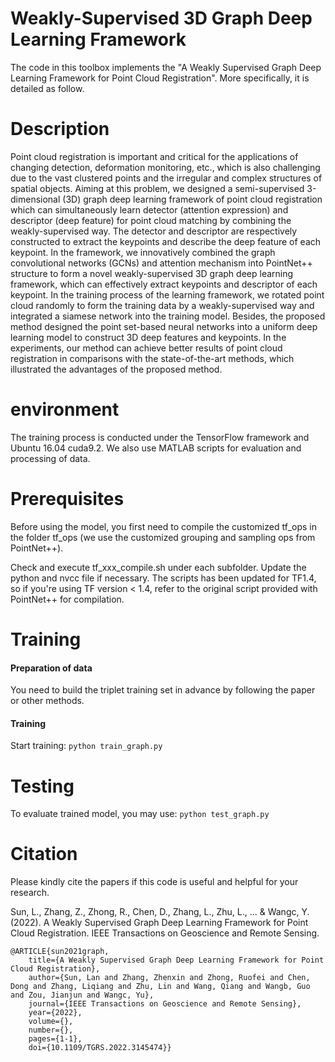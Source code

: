 # Weakly-Supervised 3D Graph Deep Learning Framework 
The code in this toolbox implements the "A Weakly Supervised Graph Deep Learning Framework for Point Cloud Registration". More specifically, it is detailed as follow.


# Description
Point cloud registration is important and critical for the applications of changing detection, deformation monitoring, etc., which is also challenging due to the vast clustered points and the irregular and complex structures of spatial objects. Aiming at this problem, we designed a semi-supervised 3-dimensional (3D) graph deep learning framework of point cloud registration which can simultaneously learn detector (attention expression) and descriptor (deep feature) for point cloud matching by combining the weakly-supervised way. The detector and descriptor are respectively constructed to extract the keypoints and describe the deep feature of each keypoint. In the framework, we innovatively combined the graph convolutional networks (GCNs) and attention mechanism into PointNet++ structure to form a novel weakly-supervised 3D graph deep learning framework, which can effectively extract keypoints and descriptor of each keypoint. In the training process of the learning framework, we rotated point cloud randomly to form the training data by a weakly-supervised way and integrated a siamese network into the training model. Besides, the proposed method designed the point set-based neural networks into a uniform deep learning model to construct 3D deep features and keypoints. In the experiments, our method can achieve better results of point cloud registration in comparisons with the state-of-the-art methods, which illustrated the advantages of the proposed method.

# environment

The training process is conducted under the TensorFlow framework and Ubuntu 16.04 cuda9.2.
We also use MATLAB scripts for evaluation and processing of data.


# Prerequisites

Before using the model, you first need to compile the customized tf_ops in the folder tf_ops (we use the customized grouping and sampling ops from PointNet++).

Check and execute tf_xxx_compile.sh under each subfolder. Update the python and nvcc file if necessary. The scripts has been updated for TF1.4, so if you're using TF version < 1.4, refer to the original script provided with PointNet++ for compilation.

# Training
#### Preparation of data
You need to build the triplet training set in advance by following the paper or other methods. 
#### Training
Start training:  ` python train_graph.py ` 

# Testing
To evaluate trained model, you may use:  `python test_graph.py` 


# Citation
Please kindly cite the papers if this code is useful and helpful for your research.

Sun, L., Zhang, Z., Zhong, R., Chen, D., Zhang, L., Zhu, L., ... & Wangc, Y. (2022). A Weakly Supervised Graph Deep Learning Framework for Point Cloud Registration. IEEE Transactions on Geoscience and Remote Sensing.

```
@ARTICLE{sun2021graph,
    title={A Weakly Supervised Graph Deep Learning Framework for Point Cloud Registration},
    author={Sun, Lan and Zhang, Zhenxin and Zhong, Ruofei and Chen, Dong and Zhang, Liqiang and Zhu, Lin and Wang, Qiang and Wangb, Guo and Zou, Jianjun and Wangc, Yu},
    journal={IEEE Transactions on Geoscience and Remote Sensing}, 
    year={2022},
    volume={},
    number={},
    pages={1-1},
    doi={10.1109/TGRS.2022.3145474}} 
  ```

